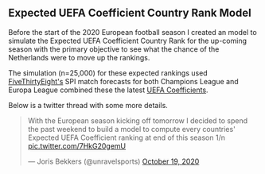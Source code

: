 ## Expected UEFA Coefficient Country Rank Model

Before the start of the 2020 European football season I created an model to simulate the
Expected UEFA Coefficient Country Rank for the up-coming season with the primary objective
 to see what the chance of the Netherlands were to move up the rankings.

The simulation (n=25,000) for these expected rankings used [FiveThirtyEight's](https://github.com/fivethirtyeight/data/tree/master/soccer-spi) SPI match forecasts
for both Champions League and Europa League combined these the latest [UEFA Coefficients](https://coefficienten.nl/uefa-coefficienten-ranglijst/).

Below is a twitter thread with some more details.

<blockquote class="twitter-tweet"><p lang="en" dir="ltr">With the European season kicking off tomorrow I decided to spend the past weekend to build a model to compute every countries&#39; Expected UEFA Coefficient ranking at end of this season 1/n <a href="https://t.co/7HkG20gemU">pic.twitter.com/7HkG20gemU</a></p>&mdash; Joris Bekkers (@unravelsports) <a href="https://twitter.com/unravelsports/status/1318210165485768706?ref_src=twsrc%5Etfw">October 19, 2020</a></blockquote> <script async src="https://platform.twitter.com/widgets.js" charset="utf-8"></script>

